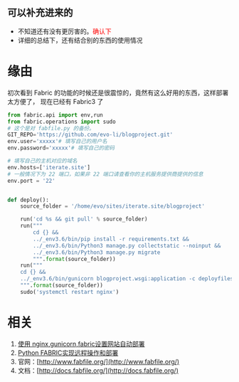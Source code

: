 

## 可以补充进来的
- 不知道还有没有更厉害的。<font color=red>确认下</font>
- 详细的总结下，还有结合别的东西的使用情况


# 缘由
初次看到 Fabric 的功能的时候还是很震惊的，竟然有这么好用的东西，这样部署太方便了，
现在已经有 Fabric3 了


```Python
from fabric.api import env,run
from fabric.operations import sudo
# 这个是对 fabfile.py 的备份。
GIT_REPO='https://github.com/evo-li/blogproject.git'
env.user='xxxxx'# 填写自己的用户名
env.password='xxxxx'# 填写自己的密码

# 填写自己的主机对应的域名
env.hosts=['iterate.site']
# 一般情况下为 22 端口，如果非 22 端口请查看你的主机服务提供商提供的信息
env.port = '22'


def deploy():
    source_folder = '/home/evo/sites/iterate.site/blogproject'

    run('cd %s && git pull' % source_folder)
    run("""
        cd {} &&
        ../_env3.6/bin/pip install -r requirements.txt &&
        ../_env3.6/bin/Python3 manage.py collectstatic --noinput &&
        ../_env3.6/bin/Python3 manage.py migrate
        """.format(source_folder))
    run("""
    cd {} &&
    ../_env3.6/bin/gunicorn blogproject.wsgi:application -c deployfiles/gunicorn.conf.py
    """.format(source_folder))
    sudo('systemctl restart nginx')
```



# 相关
1. [使用 nginx,gunicorn,fabric设置网站自动部署](https://www.jianshu.com/p/bc1111e7e6d0)
2. [Python FABRIC实现远程操作和部署](http://wklken.me/posts/2013/03/25/Python-tool-fabric.html#zhi-xing-ben-ji-cao-zuo)
3. 官网：[http://www.fabfile.org/](http://www.fabfile.org/)
4. 文档：[http://docs.fabfile.org/](http://docs.fabfile.org/)
